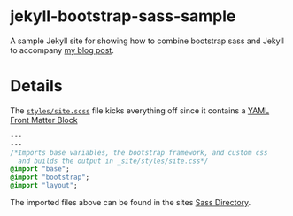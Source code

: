 # jekyll-bootstrap-sass-sample
A sample Jekyll site for showing how to combine bootstrap sass and Jekyll to accompany [my blog post]().

# Details
The [`styles/site.scss`](https://github.com/david-chambers/jekyll-bootstrap-sass-sample/blob/master/styles/site.scss) file kicks everything off since it contains a [YAML Front Matter Block](https://jekyllrb.com/docs/frontmatter/)
```sass
--- 
---  
/*Imports base variables, the bootstrap framework, and custom css
  and builds the output in _site/styles/site.css*/
@import "base";
@import "bootstrap";
@import "layout";
```

The imported files above can be found in the sites [Sass Directory](https://github.com/david-chambers/jekyll-bootstrap-sass-sample/tree/post2-overridingBootstrapSass/_sass).